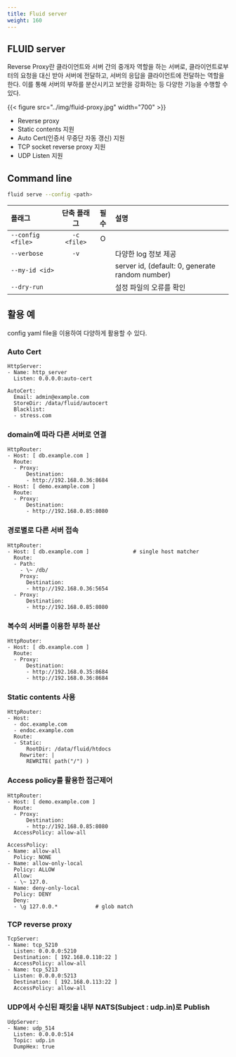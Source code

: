 ```yaml
---
title: Fluid server
weight: 160
---
```


## FLUID server
Reverse Proxy란 클라이언트와 서버 간의 중개자 역할을 하는 서버로, 클라이언트로부터의 요청을 대신 받아 서버에 전달하고, 서버의 응답을 클라이언트에 전달하는 역할을 한다. 이를 통해 서버의 부하를 분산시키고 보안을 강화하는 등 다양한 기능을 수행할 수 있다.  

{{< figure src="../img/fluid-proxy.jpg" width="700" >}}

- Reverse proxy
- Static contents 지원
- Auto Cert(인증서 무중단 자동 갱신) 지원
- TCP socket reverse proxy 지원
- UDP Listen 지원


## Command line
```bash
fluid serve --config <path>
```

| 플래그             | 단축 플래그  | 필수 |    설명               |
|:-------------------|:------------:|:----:|:----------------------|
| `--config <file>`  | `-c <file>`  | O    |                       |
| `--verbose`        | `-v`         |      | 다양한 log 정보 제공  |
| `--my-id <id>`     |              |      | server id, (default: 0, generate random number) |
| `--dry-run`        |              |      | 설정 파일의 오류를 확인 |

## 활용 예
config yaml file을 이용하여 다양하게 활용할 수 있다.

### Auto Cert
```
HttpServer:
- Name: http_server
  Listen: 0.0.0.0:auto-cert

AutoCert:
  Email: admin@example.com
  StoreDir: /data/fluid/autocert
  Blacklist:
  - stress.com
```
### domain에 따라 다른 서버로 연결
```
HttpRouter:
- Host: [ db.example.com ]
  Route:
  - Proxy:
      Destination:
      - http://192.168.0.36:8684
- Host: [ demo.example.com ]
  Route:
  - Proxy:
      Destination:
      - http://192.168.0.85:8080
```

### 경로별로 다른 서버 접속
```
HttpRouter:
- Host: [ db.example.com ]              # single host matcher
  Route:
  - Path:
    - \~ /db/
    Proxy:
      Destination:
      - http://192.168.0.36:5654
  - Proxy:
      Destination:
      - http://192.168.0.85:8080
```

### 복수의 서버를 이용한 부하 분산
```
HttpRouter:
- Host: [ db.example.com ]
  Route:
  - Proxy:
      Destination:
      - http://192.168.0.35:8684
      - http://192.168.0.36:8684
```

### Static contents 사용
```
HttpRouter:
- Host:
  - doc.example.com
  - endoc.example.com
  Route:
  - Static:
      RootDir: /data/fluid/htdocs
    Rewriter: |
      REWRITE( path("/") )
```

### Access policy를 활용한 접근제어
```
HttpRouter:
- Host: [ demo.example.com ]
  Route:
  - Proxy:
      Destination:
      - http://192.168.0.85:8080
  AccessPolicy: allow-all

AccessPolicy:
- Name: allow-all
  Policy: NONE
- Name: allow-only-local
  Policy: ALLOW
  Allow:
  - \~ 127.0.
- Name: deny-only-local
  Policy: DENY
  Deny:
  - \g 127.0.0.*            # glob match
```

### TCP reverse proxy
```
TcpServer:
- Name: tcp_5210
  Listen: 0.0.0.0:5210
  Destination: [ 192.168.0.110:22 ]
  AccessPolicy: allow-all
- Name: tcp_5213
  Listen: 0.0.0.0:5213
  Destination: [ 192.168.0.113:22 ]
  AccessPolicy: allow-all
```

### UDP에서 수신된 패킷을 내부 NATS(Subject : udp.in)로 Publish
```
UdpServer:
- Name: udp_514
  Listen: 0.0.0.0:514
  Topic: udp.in
  DumpHex: true
```
